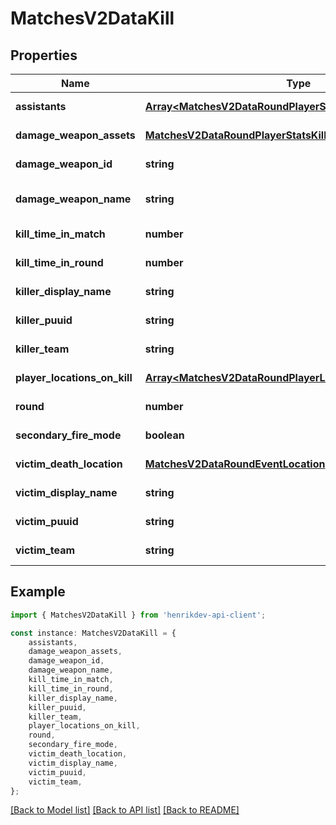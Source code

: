 # MatchesV2DataKill


## Properties

Name | Type | Description | Notes
------------ | ------------- | ------------- | -------------
**assistants** | [**Array&lt;MatchesV2DataRoundPlayerStatsKillEventsAssistants&gt;**](MatchesV2DataRoundPlayerStatsKillEventsAssistants.md) |  | [default to undefined]
**damage_weapon_assets** | [**MatchesV2DataRoundPlayerStatsKillEventsAssets**](MatchesV2DataRoundPlayerStatsKillEventsAssets.md) |  | [default to undefined]
**damage_weapon_id** | **string** |  | [default to undefined]
**damage_weapon_name** | **string** |  | [optional] [default to undefined]
**kill_time_in_match** | **number** |  | [default to undefined]
**kill_time_in_round** | **number** |  | [default to undefined]
**killer_display_name** | **string** |  | [default to undefined]
**killer_puuid** | **string** |  | [default to undefined]
**killer_team** | **string** |  | [default to undefined]
**player_locations_on_kill** | [**Array&lt;MatchesV2DataRoundPlayerLocationsOnEvent&gt;**](MatchesV2DataRoundPlayerLocationsOnEvent.md) |  | [default to undefined]
**round** | **number** |  | [default to undefined]
**secondary_fire_mode** | **boolean** |  | [default to undefined]
**victim_death_location** | [**MatchesV2DataRoundEventLocation**](MatchesV2DataRoundEventLocation.md) |  | [default to undefined]
**victim_display_name** | **string** |  | [default to undefined]
**victim_puuid** | **string** |  | [default to undefined]
**victim_team** | **string** |  | [default to undefined]

## Example

```typescript
import { MatchesV2DataKill } from 'henrikdev-api-client';

const instance: MatchesV2DataKill = {
    assistants,
    damage_weapon_assets,
    damage_weapon_id,
    damage_weapon_name,
    kill_time_in_match,
    kill_time_in_round,
    killer_display_name,
    killer_puuid,
    killer_team,
    player_locations_on_kill,
    round,
    secondary_fire_mode,
    victim_death_location,
    victim_display_name,
    victim_puuid,
    victim_team,
};
```

[[Back to Model list]](../README.md#documentation-for-models) [[Back to API list]](../README.md#documentation-for-api-endpoints) [[Back to README]](../README.md)
